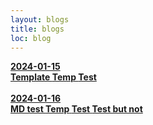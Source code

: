 ```yaml
---
layout: blogs
title: blogs
loc: blog
---
```

<a href="/blog/0001-test">
    <b>
        <span class="datetime">2024-01-15</span><br>
        <span class="title">Template </span>
        <span class="tags">Temp</span>
        <span class="tags">Test</span><br>
    </b>
</a><br>
<a href="/blog/0002-test">
    <b>
        <span class="datetime">2024-01-16</span><br>
        <span class="title">MD test </span>
        <span class="tags">Temp</span>
        <span class="tags">Test</span>
        <span class="tags">Test but not</span><br>
    </b>
</a><br>
